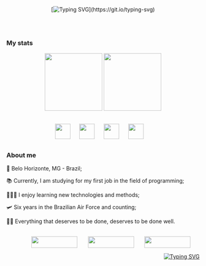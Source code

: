 <div align="center">

[![Typing SVG](https://readme-typing-svg.herokuapp.com?font=Fira+Code&size=30&pause=1000&color=F7F411&width=700&lines=Hi%2C+i'm+Dalmo.+Welcome+to+my+profile!)](https://git.io/typing-svg)
##

</div>

<br>


<div>
  
### My stats

</div>  

<div align="center"> 
  
  [<img height="150em" src="https://github-readme-stats.vercel.app/api?username=DalmoDomingos&theme=highcontrast&border_radius=4&title_color=36BCF7FF&text_color=f2f53f&show_icons=true&icon_color=36BCF7FF"/>](https://github.com/DalmoDomingos)
  [<img height="150em" src="https://github-readme-stats.vercel.app/api/top-langs/?username=DalmoDomingos&theme=highcontrast&title_color=36BCF7FF&text_color=f2f53f&icon_color=36BCF7FF&layout=compact&border_radius=4"/>](https://github.com/DalmoDomingos)

</div>



</div>


<div align="center">
  
  <br><img width="40" src="https://cdn.jsdelivr.net/gh/devicons/devicon/icons/html5/html5-original.svg" />&nbsp;&nbsp;&nbsp;&nbsp;&nbsp;
  <img width="40" src="https://cdn.jsdelivr.net/gh/devicons/devicon/icons/css3/css3-original.svg" />&nbsp;&nbsp;&nbsp;&nbsp;&nbsp;
  <img width="40" src="https://cdn.jsdelivr.net/gh/devicons/devicon/icons/javascript/javascript-original.svg" />&nbsp;&nbsp;&nbsp;&nbsp;&nbsp;
  <img width="40" src="https://cdn.jsdelivr.net/gh/devicons/devicon@latest/icons/nodejs/nodejs-original.svg" />&nbsp;&nbsp;&nbsp;&nbsp;&nbsp;
  
</div>

##

<div>
  
### About me

</div> 

<p>🔺 Belo Horizonte, MG - Brazil;</p>
<p>📚 Currently, I am studying for my first job in the field of programming;</p>
<p>🧑🏾‍💻 I enjoy learning new technologies and methods;</p>
<p>🛩️ Six years in the Brazilian Air Force and counting;</p>
<p>🤜🏾 Everything that deserves to be done, deserves to be done well.</p>
<div align="center">

<div align="right">
  
<br>[<img width="120" height="30" align="center" src="https://img.shields.io/badge/Instagram-E4405F?style=for-the-badge&logo=instagram&logoColor=white" />](https://www.instagram.com/dalmodaniel_/)&nbsp;&nbsp;&nbsp;&nbsp;&nbsp;&nbsp;
[<img width="120" height="30" align="center" src="https://img.shields.io/badge/LinkedIn-0077B5?style=for-the-badge&logo=linkedin&logoColor=white" />](https://www.linkedin.com/in/dalmodomingos/)&nbsp;&nbsp;&nbsp;&nbsp;&nbsp;&nbsp;
[<img width="120" height="30" align="center" src="https://img.shields.io/badge/Steam-000000?style=for-the-badge&logo=steam&logoColor=white" />](https://steamcommunity.com/profiles/76561198315048758/)&nbsp;&nbsp;&nbsp;&nbsp;&nbsp;&nbsp;

</div>

<div align="right">
  
<a href="https://git.io/typing-svg"><img src="https://readme-typing-svg.herokuapp.com?font=Bebas+Neue&pause=1000&width=435&lines=Whatever+happens%2C+happens...+" alt="Typing SVG" /></a>

</div>

